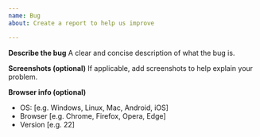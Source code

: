 ```yaml
---
name: Bug
about: Create a report to help us improve

---
```


**Describe the bug**
A clear and concise description of what the bug is.

**Screenshots (optional)**
If applicable, add screenshots to help explain your problem.

**Browser info (optional)**
 - OS: [e.g. Windows, Linux, Mac, Android, iOS]
 - Browser [e.g. Chrome, Firefox, Opera, Edge]
 - Version [e.g. 22]
